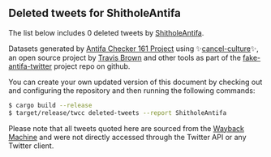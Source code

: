 ## Deleted tweets for ShitholeAntifa

The list below includes 0 deleted tweets by
[ShitholeAntifa](https://twitter.com/ShitholeAntifa).



Datasets generated by [Antifa Checker 161 Project](https://twitter.com/antifacheck161) using ✨[cancel-culture](https://github.com/travisbrown/cancel-culture)✨, an open source project by 
[Travis Brown](https://twitter.com/travisbrown) and other tools as part of the 
[fake-antifa-twitter](https://github.com/antifacheck161/fake-antifa-twitter) project repo on github.

You can create your own updated version of this document by checking out and configuring the
repository and then running the following commands:

```bash
$ cargo build --release
$ target/release/twcc deleted-tweets --report ShitholeAntifa
```

Please note that all tweets quoted here are sourced from the
[Wayback Machine](https://web.archive.org) and were not directly accessed through the Twitter API or
any Twitter client.

